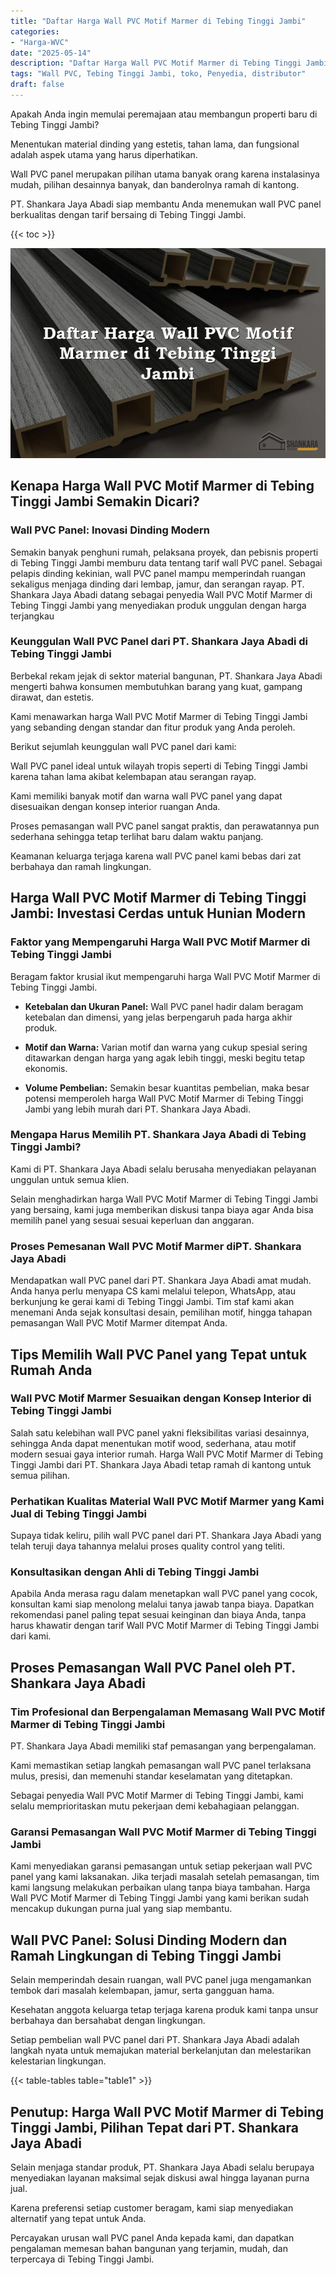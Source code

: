 ```yaml
---
title: "Daftar Harga Wall PVC Motif Marmer di Tebing Tinggi Jambi"
categories: 
- "Harga-WVC"
date: "2025-05-14"
description: "Daftar Harga Wall PVC Motif Marmer di Tebing Tinggi Jambi bagi hunian, kantor, dan toko. Panel terbaik, beragam motif, pilihan warna elegan, dengan layanan penempatan dikerjakan oleh tenaga ahli ahli dan jaminan resmi!|Jasa distribusi Wall PVC Motif Marmer di Tebing Tinggi Jambi bagi keperluan rumah, office, maupun toko, dengan panel berkualitas dan instalasi oleh tenaga ahli berpengalaman serta garansi resmi.|Solusi Wall PVC Motif Marmer di Tebing Tinggi Jambi yang terbukti bagi tempat tinggal, kantor, serta gerai, bersama material terbaik dan pemasangan dikerjakan oleh teknisi profesional dan kepastian resmi.|Penjualan Wall PVC Motif Marmer di Tebing Tinggi Jambi bagi rumah, office, serta toko, beserta material berkualitas dan penempatan oleh teknisi berpengalaman, dilengkapi dengan jaminan resmi.}"
tags: "Wall PVC, Tebing Tinggi Jambi, toko, Penyedia, distributor"
draft: false
---
```


Apakah Anda ingin memulai peremajaan atau membangun properti baru di Tebing Tinggi Jambi?

Menentukan material dinding yang estetis, tahan lama, dan fungsional adalah aspek utama yang harus diperhatikan.

Wall PVC panel merupakan pilihan utama banyak orang karena instalasinya mudah, pilihan desainnya banyak, dan banderolnya ramah di kantong.

PT. Shankara Jaya Abadi siap membantu Anda menemukan wall PVC panel berkualitas dengan tarif bersaing di Tebing Tinggi Jambi.

{{< toc >}}

![Daftar Harga Wall PVC Motif Marmer di Tebing Tinggi Jambi](/images/Harga-WVC/Daftar-Harga-Wall-PVC-Motif-Marmer-di-Tebing-Tinggi-Jambi.png)


## Kenapa Harga Wall PVC Motif Marmer di Tebing Tinggi Jambi Semakin Dicari?

### Wall PVC Panel: Inovasi Dinding Modern

Semakin banyak penghuni rumah, pelaksana proyek, dan pebisnis properti di Tebing Tinggi Jambi memburu data tentang tarif wall PVC panel. Sebagai pelapis dinding kekinian, wall PVC panel mampu memperindah ruangan sekaligus menjaga dinding dari lembap, jamur, dan serangan rayap. PT. Shankara Jaya Abadi datang sebagai penyedia Wall PVC Motif Marmer di Tebing Tinggi Jambi yang menyediakan produk unggulan dengan harga terjangkau

### Keunggulan Wall PVC Panel dari PT. Shankara Jaya Abadi di Tebing Tinggi Jambi

Berbekal rekam jejak di sektor material bangunan, PT. Shankara Jaya Abadi mengerti bahwa konsumen membutuhkan barang yang kuat, gampang dirawat, dan estetis.

Kami menawarkan harga Wall PVC Motif Marmer di Tebing Tinggi Jambi yang sebanding dengan standar dan fitur produk yang Anda peroleh.

Berikut sejumlah keunggulan wall PVC panel dari kami:

Wall PVC panel ideal untuk wilayah tropis seperti di Tebing Tinggi Jambi karena tahan lama akibat kelembapan atau serangan rayap.

Kami memiliki banyak motif dan warna wall PVC panel yang dapat disesuaikan dengan konsep interior ruangan Anda.

Proses pemasangan wall PVC panel sangat praktis, dan perawatannya pun sederhana sehingga tetap terlihat baru dalam waktu panjang.

Keamanan keluarga terjaga karena wall PVC panel kami bebas dari zat berbahaya dan ramah lingkungan.

## Harga Wall PVC Motif Marmer di Tebing Tinggi Jambi: Investasi Cerdas untuk Hunian Modern

### Faktor yang Mempengaruhi Harga Wall PVC Motif Marmer di Tebing Tinggi Jambi

Beragam faktor krusial ikut mempengaruhi harga Wall PVC Motif Marmer di Tebing Tinggi Jambi.

- **Ketebalan dan Ukuran Panel:** Wall PVC panel hadir dalam beragam ketebalan dan dimensi, yang jelas berpengaruh pada harga akhir produk.

- **Motif dan Warna:** Varian motif dan warna yang cukup spesial sering ditawarkan dengan harga yang agak lebih tinggi, meski begitu tetap ekonomis.

- **Volume Pembelian:** Semakin besar kuantitas pembelian, maka besar potensi memperoleh harga Wall PVC Motif Marmer di Tebing Tinggi Jambi yang lebih murah dari PT. Shankara Jaya Abadi.

### Mengapa Harus Memilih PT. Shankara Jaya Abadi di Tebing Tinggi Jambi?

Kami di PT. Shankara Jaya Abadi selalu berusaha menyediakan pelayanan unggulan untuk semua klien.

Selain menghadirkan harga Wall PVC Motif Marmer di Tebing Tinggi Jambi yang bersaing, kami juga memberikan diskusi tanpa biaya agar Anda bisa memilih panel yang sesuai sesuai keperluan dan anggaran.

### Proses Pemesanan Wall PVC Motif Marmer diPT. Shankara Jaya Abadi

Mendapatkan wall PVC panel dari PT. Shankara Jaya Abadi amat mudah. Anda hanya perlu menyapa CS kami melalui telepon, WhatsApp, atau berkunjung ke gerai kami di Tebing Tinggi Jambi. Tim staf kami akan menemani Anda sejak konsultasi desain, pemilihan motif, hingga tahapan pemasangan Wall PVC Motif Marmer ditempat Anda.

## Tips Memilih Wall PVC Panel yang Tepat untuk Rumah Anda

### Wall PVC Motif Marmer Sesuaikan dengan Konsep Interior di Tebing Tinggi Jambi

Salah satu kelebihan wall PVC panel yakni fleksibilitas variasi desainnya, sehingga Anda dapat menentukan motif wood, sederhana, atau motif modern sesuai gaya interior rumah. Harga Wall PVC Motif Marmer di Tebing Tinggi Jambi dari PT. Shankara Jaya Abadi tetap ramah di kantong untuk semua pilihan.

### Perhatikan Kualitas Material Wall PVC Motif Marmer yang Kami Jual di Tebing Tinggi Jambi

Supaya tidak keliru, pilih wall PVC panel dari PT. Shankara Jaya Abadi yang telah teruji daya tahannya melalui proses quality control yang teliti.

### Konsultasikan dengan Ahli di Tebing Tinggi Jambi

Apabila Anda merasa ragu dalam menetapkan wall PVC panel yang cocok, konsultan kami siap menolong melalui tanya jawab tanpa biaya. Dapatkan rekomendasi panel paling tepat sesuai keinginan dan biaya Anda, tanpa harus khawatir dengan tarif Wall PVC Motif Marmer di Tebing Tinggi Jambi dari kami.

## Proses Pemasangan Wall PVC Panel oleh PT. Shankara Jaya Abadi

### Tim Profesional dan Berpengalaman Memasang Wall PVC Motif Marmer di Tebing Tinggi Jambi

PT. Shankara Jaya Abadi memiliki staf pemasangan yang berpengalaman.

Kami memastikan setiap langkah pemasangan wall PVC panel terlaksana mulus, presisi, dan memenuhi standar keselamatan yang ditetapkan.

Sebagai penyedia Wall PVC Motif Marmer di Tebing Tinggi Jambi, kami selalu memprioritaskan mutu pekerjaan demi kebahagiaan pelanggan.

### Garansi Pemasangan Wall PVC Motif Marmer di Tebing Tinggi Jambi

Kami menyediakan garansi pemasangan untuk setiap pekerjaan wall PVC panel yang kami laksanakan. Jika terjadi masalah setelah pemasangan, tim kami langsung melakukan perbaikan ulang tanpa biaya tambahan. Harga Wall PVC Motif Marmer di Tebing Tinggi Jambi yang kami berikan sudah mencakup dukungan purna jual yang siap membantu.

## Wall PVC Panel: Solusi Dinding Modern dan Ramah Lingkungan di Tebing Tinggi Jambi

Selain memperindah desain ruangan, wall PVC panel juga mengamankan tembok dari masalah kelembapan, jamur, serta gangguan hama.

Kesehatan anggota keluarga tetap terjaga karena produk kami tanpa unsur berbahaya dan bersahabat dengan lingkungan.

Setiap pembelian wall PVC panel dari PT. Shankara Jaya Abadi adalah langkah nyata untuk memajukan material berkelanjutan dan melestarikan kelestarian lingkungan.

{{< table-tables table="table1" >}}

## Penutup: Harga Wall PVC Motif Marmer di Tebing Tinggi Jambi, Pilihan Tepat dari PT. Shankara Jaya Abadi

Selain menjaga standar produk, PT. Shankara Jaya Abadi selalu berupaya menyediakan layanan maksimal sejak diskusi awal hingga layanan purna jual.

Karena preferensi setiap customer beragam, kami siap menyediakan alternatif yang tepat untuk Anda.

Percayakan urusan wall PVC panel Anda kepada kami, dan dapatkan pengalaman memesan bahan bangunan yang terjamin, mudah, dan terpercaya di Tebing Tinggi Jambi.